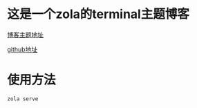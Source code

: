 # 这是一个zola的terminal主题博客

[博客主题地址](https://www.getzola.org/themes/zola-theme-terminimal/)

[github地址](https://github.com/pawroman/zola-theme-terminimal)

# 使用方法
```bash
zola serve
```
